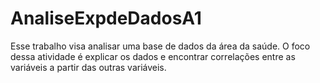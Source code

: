 # AnaliseExpdeDadosA1
Esse trabalho visa analisar uma base de dados da área da saúde. O foco dessa atividade é explicar os dados e encontrar correlações entre as variáveis a partir das outras variáveis.
